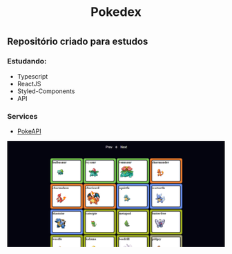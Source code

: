 <h1 align="center"> Pokedex <h1>

## Repositório criado para estudos
### Estudando:
- Typescript
- ReactJS
- Styled-Components
- API 

### Services
- [PokeAPI](https://pokeapi.co/)

<img src="screenshot.PNG"/>
